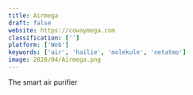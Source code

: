 ```yaml
---
title: Airmega
draft: false 
website: https://cowaymega.com
classification: ['']
platform: ['Web']
keywords: ['air', 'hailie', 'molekule', 'netatmo']
image: 2020/04/Airmega.png
---
```

The smart air purifier